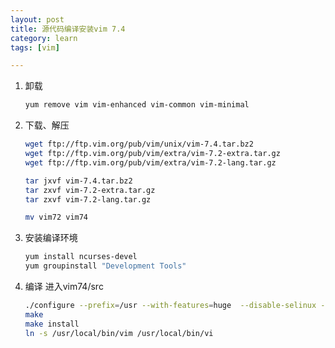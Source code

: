 ```yaml
---
layout: post
title: 源代码编译安装vim 7.4
category: learn
tags: [vim]

---
```


1. 卸载

	```bash
	yum remove vim vim-enhanced vim-common vim-minimal
	``` 

2. 下载、解压

	```bash
	wget ftp://ftp.vim.org/pub/vim/unix/vim-7.4.tar.bz2  
	wget ftp://ftp.vim.org/pub/vim/extra/vim-7.2-extra.tar.gz 
	wget ftp://ftp.vim.org/pub/vim/extra/vim-7.2-lang.tar.gz  
	
	tar jxvf vim-7.4.tar.bz2  
	tar zxvf vim-7.2-extra.tar.gz  
	tar zxvf vim-7.2-lang.tar.gz  
	
	mv vim72 vim74 
	``` 

	<!--break-->

3. 安装编译环境

	```bash
	yum install ncurses-devel  
	yum groupinstall "Development Tools"
	```

4. 编译
进入vim74/src

	```bash
	./configure --prefix=/usr --with-features=huge  --disable-selinux --enable-pythoninterp --enable-cscope --enable-multibyte
	make 
	make install
	ln -s /usr/local/bin/vim /usr/local/bin/vi
	```

